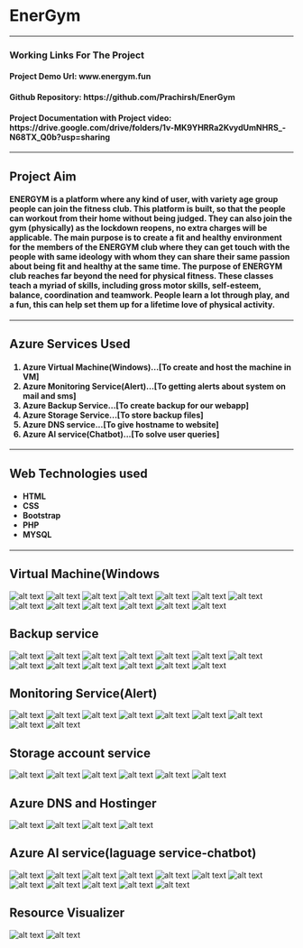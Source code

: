 <h1>EnerGym</h1>
<hr>
<h3>Working Links For The Project</h3>
<h4>Project Demo Url: www.energym.fun</h4>
<h4>Github Repository:  https://github.com/Prachirsh/EnerGym </h4>
<h4>Project Documentation with Project video: https://drive.google.com/drive/folders/1v-MK9YHRRa2KvydUmNHRS_-N68TX_Q0b?usp=sharing</h4>
<hr>
<h2>Project Aim</h2>
<h4>ENERGYM is a platform where any kind of user, with variety age group people can join the fitness club. This platform is built, so that the people can workout from their home without being judged. They can also join the gym (physically) as the lockdown reopens, no extra charges will be applicable.  
The main purpose is to create a fit and healthy environment for the members of the ENERGYM club where they can get touch with the people with same ideology with whom they can share their same passion about being fit and healthy at the same time.
The purpose of ENERGYM club reaches far beyond the need for physical fitness. These classes teach a myriad of skills, including gross motor skills, self-esteem, balance, coordination and teamwork. People learn a lot through play, and a fun, this can help set them up for a lifetime love of physical activity. 
</h4>
<hr>
<h2>Azure Services Used</h2>
<h4><ol start="1">
  <li>Azure Virtual Machine(Windows)...[To create and host the machine in VM]</li>
  <li>Azure Monitoring Service(Alert)...[To getting alerts about system on mail and sms]</li>
  <li>Azure Backup Service...[To create backup for our webapp]</li>
  <li>Azure Storage Service...[To store backup files]</li>
  <li>Azure DNS service...[To give hostname to website]</li>
  <li>Azure AI service(Chatbot)...[To solve user queries]</li></ol>
</h4>
<hr>
<h2>Web Technologies used</h2>
<h4><ul><li>HTML</li>
<li>CSS</li>
<li>Bootstrap</li>
<li>PHP</li>
<li>MYSQL</li></ul></h4>
<hr>
<h2>Virtual Machine(Windows</h2>

![alt text](VM1.png)
![alt text](VM13.png) ![alt text](VM2.png) ![alt text](VM3.png) ![alt text](VM4.png) ![alt text](VM5.png) ![alt text](VM6.png) ![alt text](VM7.png) ![alt text](VM8.png) ![alt text](VM9.png) ![alt text](VM10.png) ![alt text](VM11.png) ![alt text](VM12.png)
<h2>Backup service</h2>

![alt text](backup13.png) ![alt text](backup1.png) ![alt text](backup2.png) ![alt text](backup3.png) ![alt text](backup4.png) ![alt text](backup5.png) ![alt text](backup6.png) ![alt text](backup7.png) ![alt text](backup8.png) ![alt text](backup9.png) ![alt text](backup10.png) ![alt text](backup11.png) ![alt text](backup12.png)

<h2>Monitoring Service(Alert)</h2>

![alt text](Monitor9.png) ![alt text](Monitor1.png) ![alt text](Monitor2.png) ![alt text](monitor3.png) ![alt text](Monitor4.png) ![alt text](Monitor5.png) ![alt text](Monitor6.png) ![alt text](Monitor7.png) ![alt text](monitor8.png)

<h2>Storage account service</h2>

![alt text](storage6.png) ![alt text](storage1.png) ![alt text](storage2.png) ![alt text](storage3.png) ![alt text](storage4.png) ![alt text](storage5.png)

<h2>Azure DNS and Hostinger</h2>

![alt text](hostinger4.png) ![alt text](hostinger1.png) ![alt text](hostinger2.png) ![alt text](hostinger3.png)

<h2>Azure AI service(laguage service-chatbot)</h2>

![alt text](AI13.png) ![alt text](AI1.png) ![alt text](AI2.png) ![alt text](AI3.png) ![alt text](AI4.png) ![alt text](AI5.png) ![alt text](AI6.png) ![alt text](AI7.png) ![alt text](AI8.png) ![alt text](AI9.png) ![alt text](AI10.png) ![alt text](AI12.png)

<h2>Resource Visualizer</h2>

 ![alt text](visualizer.jpg)
![alt text](visualizer2.png)